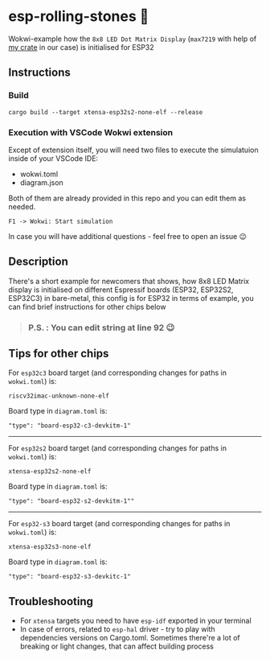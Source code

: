 # esp-rolling-stones :crab:
Wokwi-example how the `8x8 LED Dot Matrix Display` (`max7219` with help of [my crate](https://github.com/playfulFence/esp-max7219-nostd) in our case) is initialised for ESP32

## Instructions

### Build

```
cargo build --target xtensa-esp32s2-none-elf --release
```

### Execution with VSCode Wokwi extension  

Except of extension itself, you will need two files to execute the simulatuion inside of your VSCode IDE:
* wokwi.toml 
* diagram.json

Both of them are already provided in this repo and you can edit them as needed.

```
F1 -> Wokwi: Start simulation
```
In case you will have additional questions - feel free to open an issue :wink:


## Description
There's a short example for newcomers that shows, how 8x8 LED Matrix display is initialised on different Espressif boards (ESP32, ESP32S2, ESP32C3) in bare-metal, this config is for ESP32 in terms of example, you can find brief instructions for other chips below<br>


>### **P.S.** : You can edit string at line 92 :wink:

## Tips for other chips
For `esp32c3` board target (and corresponding changes for paths in `wokwi.toml`) is:
```
riscv32imac-unknown-none-elf
```

Board type in `diagram.toml` is: 
```
"type": "board-esp32-c3-devkitm-1"
```
---
For `esp32s2` board target (and corresponding changes for paths in `wokwi.toml`) is:
```
xtensa-esp32s2-none-elf
```

Board type in `diagram.toml` is: 
```
"type": "board-esp32-s2-devkitm-1""
```
---
For `esp32-s3` board target (and corresponding changes for paths in `wokwi.toml`) is:
```
xtensa-esp32s3-none-elf
```

Board type in `diagram.toml` is: 
```
"type": "board-esp32-s3-devkitc-1"
```

## Troubleshooting

* For `xtensa` targets you need to have `esp-idf` exported in your terminal
* In case of errors, related to `esp-hal` driver - try to play with dependencies versions on Cargo.toml. Sometimes there're a lot of breaking or light changes, that can affect building process

